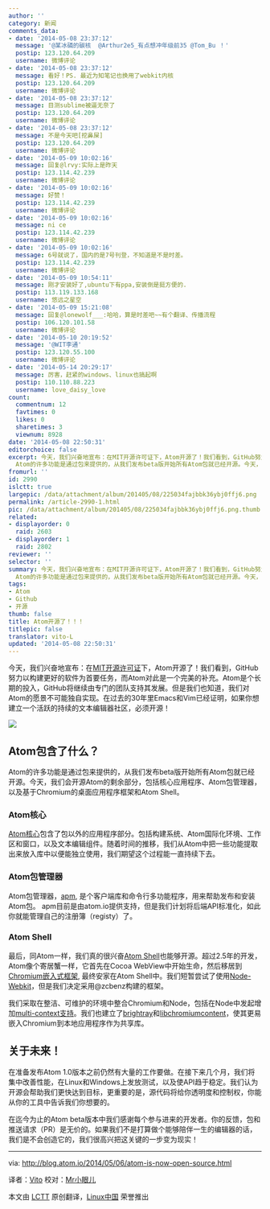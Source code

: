 ```yaml
---
author: ''
category: 新闻
comments_data:
- date: '2014-05-08 23:37:12'
  message: '@某冰磷的碳核  @Arthur2e5_有点想冲年级前35 @Tom_Bu ！'
  postip: 123.120.64.209
  username: 微博评论
- date: '2014-05-08 23:37:12'
  message: 看好！PS. 最近为知笔记也换用了webkit内核
  postip: 123.120.64.209
  username: 微博评论
- date: '2014-05-08 23:37:12'
  message: 目测sublime被逼无奈了
  postip: 123.120.64.209
  username: 微博评论
- date: '2014-05-08 23:37:12'
  message: 不是今天吧[挖鼻屎]
  postip: 123.120.64.209
  username: 微博评论
- date: '2014-05-09 10:02:16'
  message: 回复@lrvy:实际上是昨天
  postip: 123.114.42.239
  username: 微博评论
- date: '2014-05-09 10:02:16'
  message: 好赞！
  postip: 123.114.42.239
  username: 微博评论
- date: '2014-05-09 10:02:16'
  message: ni ce
  postip: 123.114.42.239
  username: 微博评论
- date: '2014-05-09 10:02:16'
  message: 6号就说了，国内的是7号刊登，不知道是不是时差。
  postip: 123.114.42.239
  username: 微博评论
- date: '2014-05-09 10:54:11'
  message: 刚才安装好了,ubuntu下有ppa,安装倒是挺方便的.
  postip: 113.119.133.168
  username: 悠远之星空
- date: '2014-05-09 15:21:08'
  message: 回复@lonewolf___:哈哈，算是时差吧~~有个翻译、传播流程
  postip: 106.120.101.58
  username: 微博评论
- date: '2014-05-10 20:19:52'
  message: '@WIT李通'
  postip: 123.120.55.100
  username: 微博评论
- date: '2014-05-14 20:29:17'
  message: 厉害，赶紧的windows、linux也搞起啊
  postip: 110.110.88.223
  username: love_daisy_love
count:
  commentnum: 12
  favtimes: 0
  likes: 0
  sharetimes: 3
  viewnum: 8928
date: '2014-05-08 22:50:31'
editorchoice: false
excerpt: 今天，我们兴奋地宣布：在MIT开源许可证下，Atom开源了！我们看到，GitHub努力以构建更好的软件为首要任务，而Atom对此是一个完美的补充。Atom是个长期的投入，GitHub将继续由专门的团队支持其发展。但是我们也知道，我们对Atom的愿景不可能独自实现。在过去的30年里Emacs和Vim已经证明，如果你想建立一个活跃的持续的文本编辑器社区，必须开源！  Atom包含了什么？
  Atom的许多功能是通过包来提供的，从我们发布beta版开始所有Atom包就已经开源。今天，我们会开源Atom的剩余部分，包括核心应用程序、Atom包管理器，以及基于Chromium的桌面
fromurl: ''
id: 2990
islctt: true
largepic: /data/attachment/album/201405/08/225034fajbbk36ybj0ffj6.png
permalink: /article-2990-1.html
pic: /data/attachment/album/201405/08/225034fajbbk36ybj0ffj6.png.thumb.jpg
related:
- displayorder: 0
  raid: 2603
- displayorder: 1
  raid: 2802
reviewer: ''
selector: ''
summary: 今天，我们兴奋地宣布：在MIT开源许可证下，Atom开源了！我们看到，GitHub努力以构建更好的软件为首要任务，而Atom对此是一个完美的补充。Atom是个长期的投入，GitHub将继续由专门的团队支持其发展。但是我们也知道，我们对Atom的愿景不可能独自实现。在过去的30年里Emacs和Vim已经证明，如果你想建立一个活跃的持续的文本编辑器社区，必须开源！  Atom包含了什么？
  Atom的许多功能是通过包来提供的，从我们发布beta版开始所有Atom包就已经开源。今天，我们会开源Atom的剩余部分，包括核心应用程序、Atom包管理器，以及基于Chromium的桌面
tags:
- Atom
- Github
- 开源
thumb: false
title: Atom开源了！！！
titlepic: false
translator: vito-L
updated: '2014-05-08 22:50:31'
---
```


今天，我们兴奋地宣布：在[MIT开源许可证](http://choosealicense.com/licenses/mit/)下，Atom开源了！我们看到，GitHub努力以构建更好的软件为首要任务，而Atom对此是一个完美的补充。Atom是个长期的投入，GitHub将继续由专门的团队支持其发展。但是我们也知道，我们对Atom的愿景不可能独自实现。在过去的30年里Emacs和Vim已经证明，如果你想建立一个活跃的持续的文本编辑器社区，必须开源！


![](/data/attachment/album/201405/08/225034fajbbk36ybj0ffj6.png)


Atom包含了什么？
----------


Atom的许多功能是通过包来提供的，从我们发布beta版开始所有Atom包就已经开源。今天，我们会开源Atom的剩余部分，包括核心应用程序、Atom包管理器，以及基于Chromium的桌面应用程序框架和Atom Shell。


### Atom核心


[Atom核心](https://github.com/atom/atom)包含了包以外的应用程序部分。包括构建系统、Atom国际化环境、工作区和窗口，以及文本编辑组件。随着时间的推移，我们从Atom中把一些功能提取出来放入库中以便能独立使用，我们期望这个过程能一直持续下去。


### Atom包管理器


Atom包管理器，[apm](https://github.com/atom/apm), 是个客户端库和命令行多功能程序，用来帮助发布和安装Atom包。 apm目前是由atom.io提供支持，但是我们计划将后端API标准化，如此你就能管理自己的注册簿（registy）了。


### Atom Shell


最后，同Atom一样，我们真的很兴奋[Atom Shell](https://github.com/atom/atom-shell)也能够开源。超过2.5年的开发，Atom像个寄居蟹一样，它首先在Cocoa WebView中开始生命，然后移居到[Chromium嵌入式框架](https://code.google.com/p/chromiumembedded/), 最终安家在Atom Shell中。我们短暂尝试了使用[Node-Webkit](https://github.com/rogerwang/node-webkit)，但是我们决定采用@zcbenz构建的框架。


我们采取在整洁、可维护的环境中整合Chromium和Node，包括在Node中发起增加[multi-context支持](http://strongloop.com/strongblog/whats-new-node-js-v0-12-multiple-context-execution/)。我们也建立了[brightray](https://github.com/brightray/brightray)和[libchromiumcontent](https://github.com/brightray/libchromiumcontent)，使其更易嵌入Chromium到本地应用程序作为共享库。


关于未来！
-----


在准备发布Atom 1.0版本之前仍然有大量的工作要做。在接下来几个月，我们将集中改善性能，在Linux和Windows上发放测试，以及使API趋于稳定。我们认为开源会帮助我们更快达到目标，更重要的是，源代码将给你透明度和控制权，你能从你的工具中告诉我们你想要的。


在迄今为止的Atom beta版本中我们感谢每个参与进来的开发者。你的反馈，包和推送请求（PR）是无价的。如果我们不是打算做个能够陪伴一生的编辑器的话，我们是不会创造它的，我们很高兴把这关键的一步变为现实！




---


via: <http://blog.atom.io/2014/05/06/atom-is-now-open-source.html>


译者：[Vito](https://github.com/vito-L) 校对：[Mr小眼儿](http://blog.csdn.net/tinyeyeser)


本文由 [LCTT](https://github.com/LCTT/TranslateProject) 原创翻译，[Linux中国](http://linux.cn/) 荣誉推出